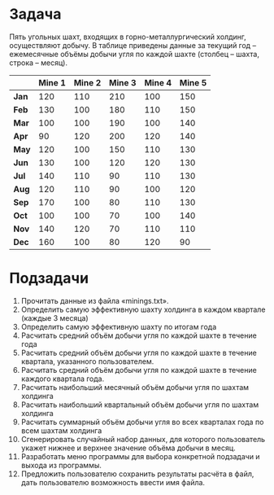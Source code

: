 # Задача
Пять угольных шахт, входящих в горно-металлургический холдинг,
осуществляют добычу. В таблице приведены данные за текущий год –
ежемесячные объёмы добычи угля по каждой шахте (столбец – шахта, строка –
месяц).

|         | Mine 1 | Mine 2 | Mine 3 | Mine 4 | Mine 5 |
|---------|--------|--------|--------|--------|--------|
| **Jan** | 120    | 110    | 210    | 100    | 150    |
| **Feb** | 130    | 100    | 180    | 110    | 150    |
| **Mar** | 100    | 100    | 190    | 100    | 140    |
| **Apr** | 90     | 120    | 200    | 120    | 140    |
| **May** | 120    | 100    | 150    | 110    | 130    |
| **Jun** | 130    | 100    | 120    | 120    | 130    |
| **Jul** | 140    | 110    | 90     | 110    | 130    |
| **Aug** | 120    | 110    | 90     | 100    | 120    |
| **Sep** | 170    | 100    | 80     | 110    | 130    |
| **Oct** | 100    | 100    | 70     | 100    | 140    |
| **Nov** | 140    | 120    | 70     | 110    | 110    |
| **Dec** | 160    | 100    | 80     | 120    | 90     |

# Подзадачи
1. Прочитать данные из файла «minings.txt».
2. Определить самую эффективную шахту холдинга в каждом квартале
(каждые 3 месяца)
3. Определить самую эффективную шахту по итогам года
4. Расчитать средний объём добычи угля по каждой шахте в течение года
5. Расчитать средний объём добычи угля по каждой шахте в течение
квартала, указанного пользователем.
6. Расчитать средний объём добычи угля по каждой шахте в течение
каждого квартала года.
7. Расчитать наибольший месячный объём добычи угля по шахтам холдинга
8. Расчитать наибольший квартальный объём добычи угля по шахтам
холдинга
9. Расчитать суммарный объём добычи угля во всех кварталах года по всем
шахтам холдинга
10. Сгенерировать случайный набор данных, для которого пользователь
укажет нижнее и верхнее значение объёма добычи в месяц.
11. Разработать меню программы для выбора конкретной подзадачи и выхода
из программы.
12. Предложить пользователю сохранить результаты расчёта в файл, дать
пользователю возможность ввести имя файла.
